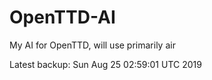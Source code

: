 # OpenTTD-AI
My AI for OpenTTD, will use primarily air

Latest backup: Sun Aug 25 02:59:01 UTC 2019
